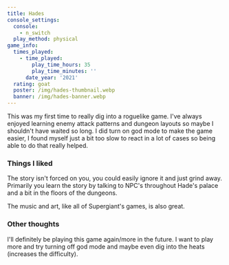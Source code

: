 ```yaml
---
title: Hades
console_settings:
  console:
    - n_switch
  play_method: physical
game_info:
  times_played:
    - time_played:
        play_time_hours: 35
        play_time_minutes: ''
      date_year: '2021'
  rating: goat
  poster: /img/hades-thumbnail.webp
  banner: /img/hades-banner.webp
---
```


This was my first time to really dig into a roguelike game. I've always enjoyed learning enemy attack patterns and dungeon layouts so maybe I shouldn't have waited so long. I did turn on god mode to make the game easier, I found myself just a bit too slow to react in a lot of cases so being able to do that really helped.

### Things I liked

The story isn't forced on you, you could easily ignore it and just grind away. Primarily you learn the story by talking to NPC's throughout Hade's palace and a bit in the floors of the dungeons.

The music and art, like all of Supergiant's games, is also great.

### Other thoughts

I'll definitely be playing this game again/more in the future. I want to play more and try turning off god mode and maybe even dig into the heats (increases the difficulty).
